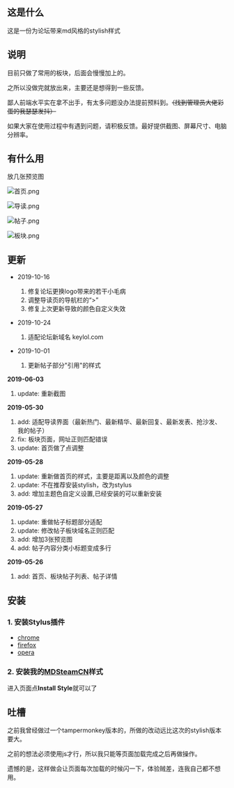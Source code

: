 ## 这是什么

这是一份为论坛带来md风格的stylish样式

## 说明

目前只做了常用的板块，后面会慢慢加上的。

之所以没做完就放出来，主要还是想得到一些反馈。

鄙人前端水平实在拿不出手，有太多问题没办法提前预料到。~~（找到管理员大佬彩蛋的我瑟瑟发抖）~~

如果大家在使用过程中有遇到问题，请积极反馈。最好提供截图、屏幕尺寸、电脑分辨率。

## 有什么用

放几张预览图

![首页.png](https://upload-images.jianshu.io/upload_images/11296261-07a340978ea0427f.png?imageMogr2/auto-orient/strip%7CimageView2/2/w/1240)

![导读.png](https://upload-images.jianshu.io/upload_images/11296261-f611d36e8ca015d8.png?imageMogr2/auto-orient/strip%7CimageView2/2/w/1240)

![帖子.png](https://upload-images.jianshu.io/upload_images/11296261-5ec1fe7c6e9516f6.png?imageMogr2/auto-orient/strip%7CimageView2/2/w/1240)

![板块.png](https://upload-images.jianshu.io/upload_images/11296261-4adc12637c6a75ad.png?imageMogr2/auto-orient/strip%7CimageView2/2/w/1240)

## 更新
- 2019-10-16
    1. 修复论坛更换logo带来的若干小毛病
    2. 调整导读页的导航栏的“>”
    3. 修复上次更新导致的颜色自定义失效

- 2019-10-24
    1. 适配论坛新域名 keylol.com

- 2019-10-01
    1. 更新帖子部分"引用"的样式

**2019-06-03**
1. update: 重新截图

**2019-05-30**
1. add: 适配导读界面（最新热门、最新精华、最新回复、最新发表、抢沙发、我的帖子）
2. fix: 板块页面，网址正则匹配错误
3. update: 首页做了点调整

**2019-05-28**
1. update: 重新做首页的样式，主要是距离以及颜色的调整
2. update: 不在推荐安装stylish，改为stylus
3. add: 增加主题色自定义设置,已经安装的可以重新安装

**2019-05-27**
1. update: 重做帖子标题部分适配
2. update: 修改帖子板块域名正则匹配
3. add: 增加3张预览图
4. add: 帖子内容分类小标题变成多行

**2019-05-26**
1. add: 首页、板块帖子列表、帖子详情
    
## 安装

### 1. 安装Stylus插件 
- [chrome](https://chrome.google.com/webstore/detail/stylus/clngdbkpkpeebahjckkjfobafhncgmne?utm_source=chrome-ntp-icon)
- [firefox](https://addons.mozilla.org/en-US/firefox/addon/styl-us/)
- [opera](https://addons.opera.com/en-gb/extensions/details/stylus/)

### 2. 安装我的[MDSteamCN](https://userstyles.org/styles/172244/mdsteamcn)样式
进入页面点**Install Style**就可以了

## 吐槽

之前我曾经做过一个tampermonkey版本的，所做的改动远比这次的stylish版本要大。

之前的想法必须使用js才行，所以我只能等页面加载完成之后再做操作。

遗憾的是，这样做会让页面每次加载的时候闪一下，体验贼差，连我自己都不想用。
